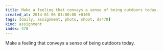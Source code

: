```yaml
---
title: Make a feeling that conveys a sense of being outdoors today.
created_at: 2014-01-06 01:00:00 +0100
tags: [daily, assignment, photo, shoot, ds478]
kind: assignment
index: 478
---
```


Make a feeling that conveys a sense of being outdoors today.
